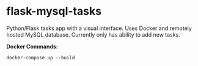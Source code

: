 # flask-mysql-tasks
Python/Flask tasks app with a visual interface. Uses Docker and remotely hosted MySQL database. Currently only has ability to add new tasks.

**Docker Commands:**
```
docker-compose up --build
```